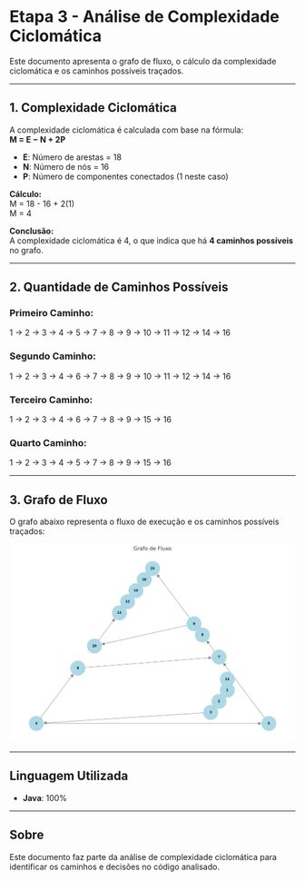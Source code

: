 # Etapa 3 - Análise de Complexidade Ciclomática

Este documento apresenta o grafo de fluxo, o cálculo da complexidade ciclomática e os caminhos possíveis traçados.

---

## 1. Complexidade Ciclomática

A complexidade ciclomática é calculada com base na fórmula:  
**M = E − N + 2P**

- **E**: Número de arestas = 18  
- **N**: Número de nós = 16  
- **P**: Número de componentes conectados (1 neste caso)

**Cálculo:**  
M = 18 - 16 + 2(1)  
M = 4

**Conclusão:**  
A complexidade ciclomática é 4, o que indica que há **4 caminhos possíveis** no grafo.

---

## 2. Quantidade de Caminhos Possíveis

### Primeiro Caminho:
1 → 2 → 3 → 4 → 5 → 7 → 8 → 9 → 10 → 11 → 12 → 14 → 16

### Segundo Caminho:
1 → 2 → 3 → 4 → 6 → 7 → 8 → 9 → 10 → 11 → 12 → 14 → 16

### Terceiro Caminho:
1 → 2 → 3 → 4 → 6 → 7 → 8 → 9 → 15 → 16

### Quarto Caminho:
1 → 2 → 3 → 4 → 5 → 7 → 8 → 9 → 15 → 16

---

## 3. Grafo de Fluxo

O grafo abaixo representa o fluxo de execução e os caminhos possíveis traçados:

![Grafo de Fluxo](grafo_fluxo.png)

---

## Linguagem Utilizada

- **Java**: 100%

---

## Sobre

Este documento faz parte da análise de complexidade ciclomática para identificar os caminhos e decisões no código analisado.
